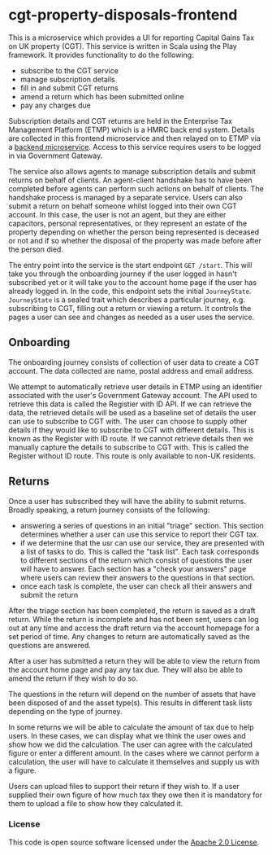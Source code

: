 
# cgt-property-disposals-frontend

This is a microservice which provides a UI for reporting Capital Gains Tax on UK property (CGT). This service is written 
in Scala using the Play framework. It provides functionality to do the following:
- subscribe to the CGT service
- manage subscription details
- fill in and submit CGT returns
- amend a return which has been submitted online
- pay any charges due

Subscription details and CGT returns are held in the Enterprise Tax Management Platform (ETMP) which is a HMRC back end
system. Details are collected in this frontend microservice and then relayed on to ETMP via a 
[backend microservice](https://github.com/hmrc/cgt-property-disposals). Access to this service requires users to be 
logged in via Government Gateway.

The service also allows agents to manage subscription details and submit returns on behalf of clients. An agent-client 
handshake has to have been completed before agents can perform such actions on behalf of clients. The handshake process 
is managed by a separate service. Users can also submit a return on behalf someone whilst logged into their own 
CGT account. In this case, the user is not an agent, but they are either capacitors, personal representatives, or they 
represent an estate of the property depending on whether the person being represented is deceased or not and if so whether 
the disposal of the property was made before after the person died. 
 
The entry point into the service is the start endpoint `GET /start`.  This will take you through the onboarding journey 
if the user logged in hasn't subscribed  yet or it will take you to the account home page if the user has already logged 
in. In the code, this endpoint sets the initial `JourneyState`. `JourneyState` is a sealed 
trait which describes a particular journey, e.g. subscribing to CGT, filling out a return or viewing a return. It controls 
the pages a user can see and changes as needed as a user uses the service.

## Onboarding
The onboarding journey consists of collection of user data to create a CGT account. The data collected are name, postal 
address and email address. 

We attempt to automatically retrieve user details in ETMP using an identifier associated with the user's Government Gateway 
account. The API used to retrieve this data is called the Registier with ID API. If we can retrieve the data, the retrieved 
details will be used as a baseline set of details the user can use to  subscribe to CGT with. The user can choose to supply 
other details if they would like to subscribe to CGT with different  details. This is known as the Register with ID route.
If we cannot retrieve details then we manually capture the details to subscribe to CGT with. This is called the Register
without ID route. This route is only available to non-UK residents.

## Returns
Once a user has subscribed they will have the ability to submit returns. Broadly speaking, a return journey consists of
the following:
- answering a series of questions in an initial "triage" section. This section determines whether a user can use 
this service to report their CGT tax.
- if we determine that the usr can use our service, they are presented with a list of tasks to do. This is called the "task 
list". Each task corresponds to different sections of the return which consist of questions the user will have to answer.
Each section has a "check your answers" page where users can review their answers to the questions in that section.
- once each task is complete, the user can check all their answers and submit the return 

After the triage section has been completed, the return is saved as a draft return. While the return is incomplete and 
has not been sent, users can log out at any time and access the draft return via the account homepage for a set period 
of time. Any changes to return are automatically saved as the questions are answered. 

After a user has submitted a return they will be able to view the return from the account home page and pay any tax due. 
They will also be able to amend the return if they wish to do so.

The questions in the return will depend on the number of assets that have been disposed of and the asset type(s). This 
results in different task lists depending on the type of journey. 
 
In some returns we will be able to calculate the amount of tax due to help users. In these cases, we can display what we think 
the user owes and show how we did the calculation. The user can agree with the calculated figure or enter a different amount. In
the cases where we cannot perform a calculation, the user will have to calculate it themselves and supply us with a figure.

Users can upload files to support their return if they wish to. If a user supplied their own figure of how much tax they 
owe then it is mandatory for them to upload a file to show how they calculated it.  
     

### License

This code is open source software licensed under the [Apache 2.0 License]("http://www.apache.org/licenses/LICENSE-2.0.html").
